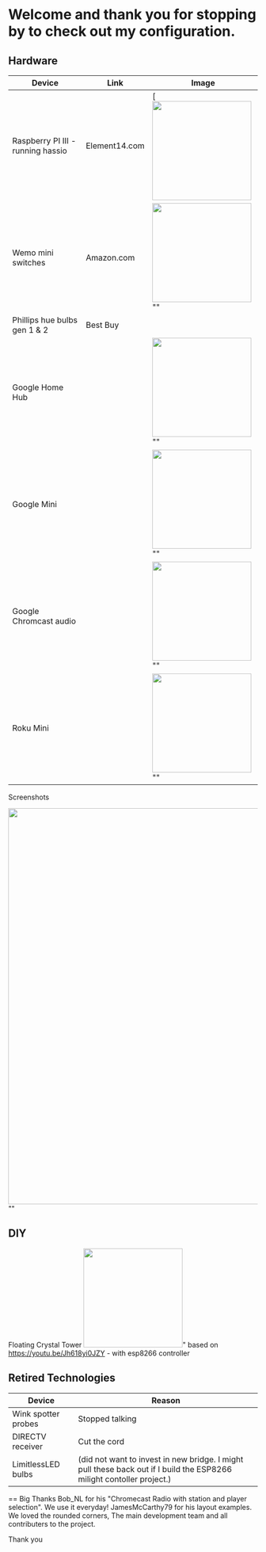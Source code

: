 # Welcome and thank you for stopping by to check out my configuration. 


## Hardware

| Device | Link | Image |
| ------ | ------ | ------ |
|Raspberry PI III - running hassio|  Element14.com | [ <img src="https://github.com/cy1701/Home-Assistant-Configuration/blob/master/readme_images/raspberry-pi-3.png" width="200"/>|
| Wemo mini switches | Amazon.com | <img src="https://github.com/cy1701/Home-Assistant-Configuration/blob/master/readme_images/wemo.png" width="200"/>""|
|Phillips hue bulbs gen 1 & 2| Best Buy|   |
|Google Home Hub|   | <img src="https://github.com/cy1701/Home-Assistant-Configuration/blob/master/readme_images/google%20hub.jpg" width="200"/>""|
|Google Mini|    | <img src="https://github.com/cy1701/Home-Assistant-Configuration/blob/master/readme_images/google%20mini.jpg" width="200"/>""|
|Google Chromcast audio|    |  <img src="https://github.com/cy1701/Home-Assistant-Configuration/blob/master/readme_images/chromecast%20audio.jpg" width="200"/>""|
Roku Mini|    |   <img src="https://github.com/cy1701/Home-Assistant-Configuration/blob/master/readme_images/roku.jpg" width="200"/>""|

Screenshots

 <img src="https://github.com/cy1701/Home-Assistant-Configuration/blob/master/readme_images/screenshot/rooms.png" width="800"/>""

## DIY
Floating Crystal Tower   <img src="https://github.com/cy1701/Home-Assistant-Configuration/blob/master/readme_images/tower.jpg" width="200"/>"
based on https://youtu.be/Jh618yi0JZY - with esp8266 controller


## Retired Technologies
|Device|Reason|
| ------ |  ------ |
| Wink spotter probes| Stopped talking|
|DIRECTV receiver| Cut the cord|
|LimitlessLED bulbs| (did not want to invest in new bridge. I might pull these back out if I build the ESP8266 milight contoller project.)|

== Big Thanks
Bob_NL for his "Chromecast Radio with station and player selection". We use it everyday!
JamesMcCarthy79 for his layout examples. We loved the rounded corners,
The main development team and all contributers to the project.

Thank you

